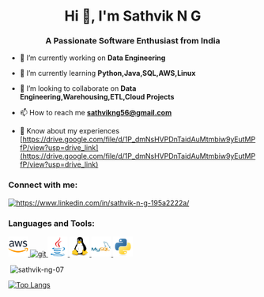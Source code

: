 <h1 align="center">Hi 👋, I'm Sathvik N G</h1>
<h3 align="center">A Passionate Software Enthusiast from India</h3>




- 🔭 I’m currently working on **Data Engineering**

- 🌱 I’m currently learning **Python,Java,SQL,AWS,Linux**

- 👯 I’m looking to collaborate on **Data Engineering,Warehousing,ETL,Cloud Projects**

- 📫 How to reach me **sathvikng56@gmail.com**

- 📄 Know about my experiences [https://drive.google.com/file/d/1P_dmNsHVPDnTaidAuMtmbiw9yEutMPfP/view?usp=drive_link](https://drive.google.com/file/d/1P_dmNsHVPDnTaidAuMtmbiw9yEutMPfP/view?usp=drive_link)

<h3 align="left">Connect with me:</h3>
<p align="left">
<a href="https://linkedin.com/in/https://www.linkedin.com/in/sathvik-n-g-195a2222a/" target="blank"><img align="center" src="https://raw.githubusercontent.com/rahuldkjain/github-profile-readme-generator/master/src/images/icons/Social/linked-in-alt.svg" alt="https://www.linkedin.com/in/sathvik-n-g-195a2222a/" height="30" width="40" /></a>
</p>

<h3 align="left">Languages and Tools:</h3>
<p align="left"> <a href="https://aws.amazon.com" target="_blank" rel="noreferrer"> <img src="https://raw.githubusercontent.com/devicons/devicon/master/icons/amazonwebservices/amazonwebservices-original-wordmark.svg" alt="aws" width="40" height="40"/> </a> <a href="https://git-scm.com/" target="_blank" rel="noreferrer"> <img src="https://www.vectorlogo.zone/logos/git-scm/git-scm-icon.svg" alt="git" width="40" height="40"/> </a> <a href="https://www.java.com" target="_blank" rel="noreferrer"> <img src="https://raw.githubusercontent.com/devicons/devicon/master/icons/java/java-original.svg" alt="java" width="40" height="40"/> </a> <a href="https://www.linux.org/" target="_blank" rel="noreferrer"> <img src="https://raw.githubusercontent.com/devicons/devicon/master/icons/linux/linux-original.svg" alt="linux" width="40" height="40"/> </a> <a href="https://www.mysql.com/" target="_blank" rel="noreferrer"> <img src="https://raw.githubusercontent.com/devicons/devicon/master/icons/mysql/mysql-original-wordmark.svg" alt="mysql" width="40" height="40"/> </a> <a href="https://www.python.org" target="_blank" rel="noreferrer"> <img src="https://raw.githubusercontent.com/devicons/devicon/master/icons/python/python-original.svg" alt="python" width="40" height="40"/> </a> </p>

<p>&nbsp;<img align="center" src="https://github-readme-stats.vercel.app/api?username=sathvik-ng-07&show_icons=true&locale=en" alt="sathvik-ng-07" /></p>

[![Top Langs](https://github-readme-stats.vercel.app/api/top-langs/?username=sathvik-ng-07&langs_count=8&layout=compact&border_radius=40&theme=radical&length=80)](https://github.com/sathvik-ng-07/github-readme-stats)



